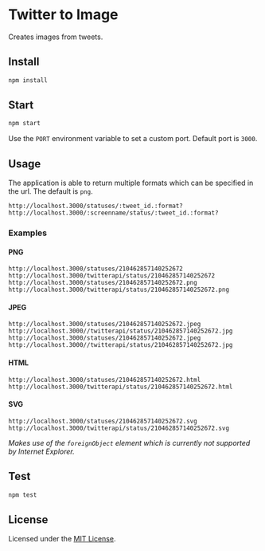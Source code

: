 # Twitter to Image

Creates images from tweets.

## Install

```bash
npm install
```

## Start

```bash
npm start
```

Use the `PORT` environment variable to set a custom port. Default port is `3000`.

## Usage

The application is able to return multiple formats which can be specified in the url. The default is `png`.

```
http://localhost.3000/statuses/:tweet_id.:format?
http://localhost.3000/:screenname/status/:tweet_id.:format?
```

### Examples

#### PNG

```
http://localhost.3000/statuses/210462857140252672
http://localhost.3000/twitterapi/status/210462857140252672
http://localhost.3000/statuses/210462857140252672.png
http://localhost.3000/twitterapi/status/210462857140252672.png
```

#### JPEG

```
http://localhost.3000/statuses/210462857140252672.jpeg
http://localhost.3000//twitterapi/status/210462857140252672.jpg
http://localhost.3000/statuses/210462857140252672.jpeg
http://localhost.3000//twitterapi/status/210462857140252672.jpg
```

#### HTML

```
http://localhost.3000/statuses/210462857140252672.html
http://localhost.3000/twitterapi/status/210462857140252672.html
```

#### SVG

```
http://localhost.3000/statuses/210462857140252672.svg
http://localhost.3000/twitterapi/status/210462857140252672.svg
```

*Makes use of the `foreignObject` element which is currently not supported by Internet Explorer.*


## Test

```bash
npm test
```

## License

Licensed under the [MIT License](http://opensource.org/licenses/mit-license.php).